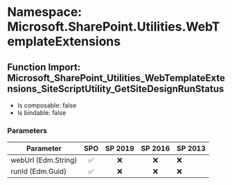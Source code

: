 # Namespace: Microsoft.SharePoint.Utilities.WebTemplateExtensions

## Function Import: Microsoft_SharePoint_Utilities_WebTemplateExtensions_SiteScriptUtility_GetSiteDesignRunStatus

- Is composable: false
- Is bindable: false

### Parameters

Parameter | SPO | SP 2019 | SP 2016 | SP 2013
----------|:---:|:-------:|:-------:|:-------
webUrl (Edm.String) | ✅ | ❌ | ❌ | ❌
runId (Edm.Guid) | ✅ | ❌ | ❌ | ❌
